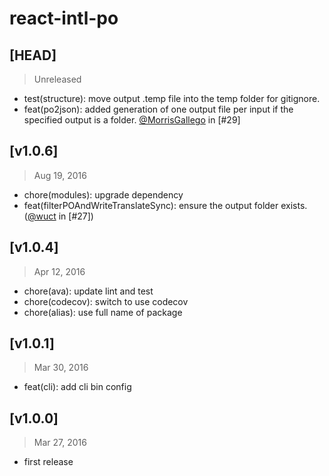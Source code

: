 # react-intl-po

## [HEAD]
> Unreleased

* test(structure): move output .temp file into the temp folder for gitignore.
* feat(po2json): added generation of one output file per input if the specified output is a folder. [@MorrisGallego](https://github.com/MorrisGallego) in [#29]

## [v1.0.6]
> Aug 19, 2016

* chore(modules): upgrade dependency
* feat(filterPOAndWriteTranslateSync): ensure the output folder exists. ([@wuct](https://github.com/wuct) in [#27])

## [v1.0.4]
> Apr 12, 2016

* chore(ava): update lint and test
* chore(codecov): switch to use codecov
* chore(alias): use full name of package

## [v1.0.1]
> Mar 30, 2016

* feat(cli): add cli bin config

## [v1.0.0]
> Mar 27, 2016

* first release
